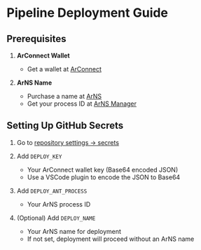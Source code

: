 # Pipeline Deployment Guide

## Prerequisites

1. **ArConnect Wallet**
   - Get a wallet at [ArConnect](https://www.arconnect.io/)

2. **ArNS Name**
   - Purchase a name at [ArNS](https://arns.app/)
   - Get your process ID at [ArNS Manager](https://arns.app/#/manage/names)

## Setting Up GitHub Secrets

1. Go to [repository settings → secrets](https://github.com/RandAOLabs/rng-ui/settings/secrets/actions)

2. Add `DEPLOY_KEY`
   - Your ArConnect wallet key (Base64 encoded JSON)
   - Use a VSCode plugin to encode the JSON to Base64

3. Add `DEPLOY_ANT_PROCESS`
   - Your ArNS process ID

4. (Optional) Add `DEPLOY_NAME`
   - Your ArNS name for deployment
   - If not set, deployment will proceed without an ArNS name
